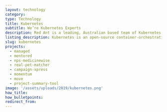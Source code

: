 ```yaml
---
layout: technology
category:
type: Technology
title: Kubernetes
subtitle: We’re Kubernetes Experts
description: Red Ant is a leading, Australian based team of Kubernetes Developers. We’ve worked with hundreds of companies and startups to build out their Ruby on Rails apps.
listing_description: Kubernetes is an open-source container-orchestration system for automating application deployment, scaling, and management. It was originally designed by Google and uses a similar approach to group technology into logical units for easy management and discovery. Kubernetes makes it easier and more reliable to manage a <a href="https://www.docker.com">Docker</a> system of containers.
slug: kubernetes
projects:
  - managed
  - mentored
  - nps-medicinewise
  - real-pet-matcher
  - campaign-xpress
  - momentum
  - move
  - project-summary-tool
image: '/assets/uploads/2019/kubernetes.png'
how_title:
how_bulletpoints:
redirect_from:
---
```

